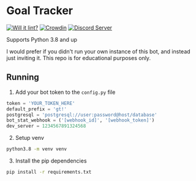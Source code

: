 # Goal Tracker

[![Will it lint?](https://github.com/Brettanda/goal-tracker-discord-bot/actions/workflows/push.yml/badge.svg?branch=main)](https://github.com/Brettanda/goal-tracker-discord-bot/actions/workflows/push.yml)
[![Crowdin](https://badges.crowdin.net/goal-tracker-discord-bot/localized.svg)](https://crowdin.com/project/goal-tracker-discord-bot)
[![Discord Server](https://img.shields.io/discord/991443052625412116?label=discord)](https://discord.gg/PSgfZ5MzTg)

Supports Python 3.8 and up

I would prefer if you didn't run your own instance of this bot, and instead just inviting it. This repo is for educational purposes only.

## Running

1. Add your bot token to the `config.py` file

```python
token = 'YOUR_TOKEN_HERE'
default_prefix = 'gt!'
postgresql = 'postgresql://user:password@host/database'
bot_stat_webhook = ('[webhook_id]', '[webhook_token]')
dev_server = 1234567891324568
```

2. Setup venv

```bash
python3.8 -m venv venv
```

3. Install the pip dependencies

```bash
pip install -r requirements.txt
```